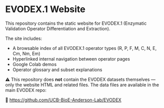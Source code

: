 # EVODEX.1 Website

This repository contains the static website for EVODEX.1 (Enzymatic Validation Operator Differentiation and Extraction).

The site includes:
- A browsable index of all EVODEX.1 operator types (R, P, F, M, C, N, E, Cm, Nm, Em)
- Hyperlinked internal navigation between operator pages
- Google Colab demos
- Operator glossary and subset explanations

⚠️ This repository does **not** contain the EVODEX datasets themselves — only the website HTML and related files. The data files are available in the main EVODEX repo:

🔗 https://github.com/UCB-BioE-Anderson-Lab/EVODEX
